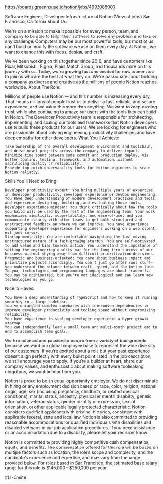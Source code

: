 https://boards.greenhouse.io/notion/jobs/4992085003

Software Engineer, Developer Infrastructure
at Notion (View all jobs)
San Francisco, California
About Us:

We're on a mission to make it possible for every person, team, and company to be able to tailor their software to solve any problem and take on any challenge. Computers may be our most powerful tools, but most of us can't build or modify the software we use on them every day. At Notion, we want to change this with focus, design, and craft.

We've been working on this together since 2016, and have customers like Pixar, Mitsubishi, Figma, Plaid, Match Group, and thousands more on this journey with us. Today, we're growing fast and excited for new teammates to join us who are the best at what they do. We're passionate about building a company as diverse and creative as the millions of people Notion reaches worldwide.
About The Role:

Millions of people use Notion — and this number is increasing every day. That means millions of people trust us to deliver a fast, reliable, and secure experience, and we value this more than anything. We want to keep earning trust, while also continuing to amaze our users with the tools they can build in Notion. The Developer Productivity team is responsible for architecting, implementing, and scaling our tools and frameworks that Notion developers use to build these products for our users. We are looking for engineers who are passionate about solving engineering productivity challenges and have deep empathy for other developers.
What You'll Achieve:

    Take ownership of the overall development environment and toolchain, and drive novel projects across the company to deliver impact.
    Minimize time spent between code commit and production deploy, via better tooling, testing, framework, and automation, without sacrificing quality or reliability.
    Provide top-notch observability tools for Notion engineers to scale Notion reliably.

Skills You'll Need to Bring:

    Developer productivity expert: You bring multiple years of expertise in developer productivity, developer experience or DevOps engineering. You have deep understanding of modern development practices and tools, and experience designing, building, and evaluating those tools.
    Developer experience mindset: You think critically about how the tools you build will be used by the rest of the engineering team. Your work emphasizes simplicity, supportability, and ease-of-use, and you communicate clearly with other teams to get both structured and unstructured feedback on where we can improve. You have experience supporting developer experience for engineers working on a web client, not just server.
    Startup mentality: You are comfortable navigating the fast moving, unstructured nature of a fast-growing startup. You are self-motivated to add value and bias towards action. You understand the importance of setting the engineering quality bar for the long term success of our business without shying away from difficult prioritization decisions.
    Pragmatic and business-oriented: You care about business impact and prioritize projects accordingly. You don't just go after cool stuff—you understand the balance between craft, speed, and the bottom line. To you, technologies and programming languages are about tradeoffs. You may be opinionated, but you're not ideological and can learn new technologies as you go.

Nice to Haves:

    You have a deep understanding of TypeScript and how to keep it running smoothly in a large codebase.
    You’ve untangled complex codebases with interwoven dependencies to improve developer productivity and tooling speed without compromising reliability.
    You have experience in scaling developer experience a hyper-growth startup
    You can independently lead a small team and multi-month project end to end to accomplish team goals.

We hire talented and passionate people from a variety of backgrounds because we want our global employee base to represent the wide diversity of our customers. If you’re excited about a role but your past experience doesn’t align perfectly with every bullet point listed in the job description, we still encourage you to apply. If you’re a builder at heart, share our company values, and enthusiastic about making software toolmaking ubiquitous, we want to hear from you.

Notion is proud to be an equal opportunity employer. We do not discriminate in hiring or any employment decision based on race, color, religion, national origin, age, sex (including pregnancy, childbirth, or related medical conditions), marital status, ancestry, physical or mental disability, genetic information, veteran status, gender identity or expression, sexual orientation, or other applicable legally protected characteristic. Notion considers qualified applicants with criminal histories, consistent with applicable federal, state and local law. Notion is also committed to providing reasonable accommodations for qualified individuals with disabilities and disabled veterans in our job application procedures. If you need assistance or an accommodation due to a disability, please let your recruiter know.

Notion is committed to providing highly competitive cash compensation, equity, and benefits. The compensation offered for this role will be based on multiple factors such as location, the role’s scope and complexity, and the candidate’s experience and expertise, and may vary from the range provided below. For roles based in San Francisco, the estimated base salary range for this role is $145,000 - $250,000 per year. 

#LI-Onsite
